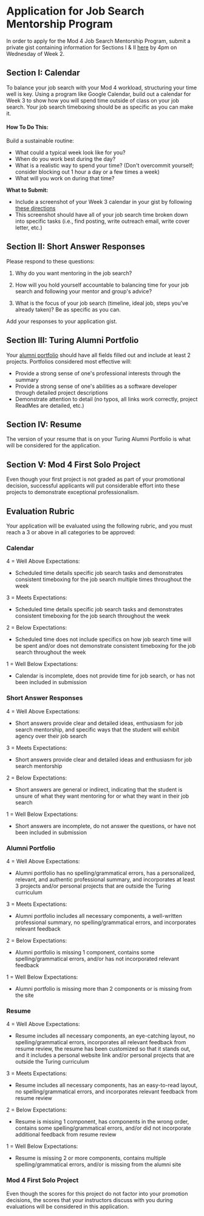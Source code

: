# Application for Job Search Mentorship Program
In order to apply for the Mod 4 Job Search Mentorship Program, submit a private gist containing information for Sections I & II [here](https://forms.gle/oeRiiGGg9naMeqPV6) by 4pm on Wednesday of Week 2.

## Section I: Calendar
To balance your job search with your Mod 4 workload, structuring your time well is key. Using a program like Google Calendar, build out a calendar for Week 3 to show how you will spend time outside of class on your job search. Your job search timeboxing should be as specific as you can make it. 

#### How To Do This:
Build a sustainable routine:
  * What could a typical week look like for you?
  * When do you work best during the day? 
  * What is a realistic way to spend your time? (Don't overcommit yourself; consider blocking out 1 hour a day or a few times a week)
  * What will you work on during that time?
  
**What to Submit:**
* Include a screenshot of your Week 3 calendar in your gist by following [these directions](https://gist.github.com/kannankumar/4c613cac6d9db896062a16e1cc57d3e5)
* This screenshot should have all of your job search time broken down into specific tasks (i.e., find posting, write outreach email, write cover letter, etc.)

## Section II: Short Answer Responses
Please respond to these questions: 

1. Why do you want mentoring in the job search?

2. How will you hold yourself accountable to balancing time for your job search and following your mentor and group's advice?

3. What is the focus of your job search (timeline, ideal job, steps you’ve already taken)? Be as specific as you can.

Add your responses to your application gist.

## Section III: Turing Alumni Portfolio
Your [alumni portfolio](https://alumni.turing.io/) should have all fields filled out and include at least 2 projects. Portfolios considered most effective will:

* Provide a strong sense of one's professional interests through the summary
* Provide a strong sense of one's abilities as a software developer through detailed project descriptions
* Demonstrate attention to detail (no typos, all links work correctly, project ReadMes are detailed, etc.)

## Section IV: Resume
The version of your resume that is on your Turing Alumni Portfolio is what will be considered for the application. 

## Section V: Mod 4 First Solo Project
Even though your first project is not graded as part of your promotional decision, successful applicants will put considerable effort into these projects to demonstrate exceptional professionalism. 

## Evaluation Rubric
Your application will be evaluated using the following rubric, and you must reach a 3 or above in all categories to be approved:

### Calendar
4 = Well Above Expectations:

* Scheduled time details specific job search tasks and demonstrates consistent timeboxing for the job search multiple times throughout the week 

3 = Meets Expectations: 

* Scheduled time details specific job search tasks and demonstrates consistent timeboxing for the job search throughout the week 

2 = Below Expectations:

* Scheduled time does not include specifics on how job search time will be spent and/or does not demonstrate consistent timeboxing for the job search throughout the week

1 = Well Below Expectations:

* Calendar is incomplete, does not provide time for job search, or has not been included in submission

### Short Answer Responses
4 = Well Above Expectations: 

* Short answers provide clear and detailed ideas, enthusiasm for job search mentorship, and specific ways that the student will exhibit agency over their job search

3 = Meets Expectations:

* Short answers provide clear and detailed ideas and enthusiasm for job search mentorship

2 = Below Expectations:

* Short answers are general or indirect, indicating that the student is unsure of what they want mentoring for or what they want in their job search

1 = Well Below Expectations:

* Short answers are incomplete, do not answer the questions, or have not been included in submission

### Alumni Portfolio
4 = Well Above Expectations: 

* Alumni portfolio has no spelling/grammatical errors, has a personalized, relevant, and authentic professional summary, and incorporates at least 3 projects and/or personal projects that are outside the Turing curriculum

3 = Meets Expectations: 

* Alumni portfolio includes all necessary components, a well-written professional summary, no spelling/grammatical errors, and incorporates relevant feedback

2 = Below Expectations:

* Alumni portfolio is missing 1 component, contains some spelling/grammatical errors, and/or has not incorporated relevant feedback 

1 = Well Below Expectations:

* Alumni portfolio is missing more than 2 components or is missing from the site 

### Resume
4 = Well Above Expectations: 

* Resume includes all necessary components, an eye-catching layout, no spelling/grammatical errors, incorporates all relevant feedback from resume review, the resume has been customized so that it stands out, and it includes a personal website link and/or personal projects that are outside the Turing curriculum

3 = Meets Expectations:

* Resume includes all necessary components, has an easy-to-read layout, no spelling/grammatical errors, and incorporates relevant feedback from resume review

2 = Below Expectations:

* Resume is missing 1 component, has components in the wrong order, contains some spelling/grammatical errors, and/or did not incorporate additional feedback from resume review

1 = Well Below Expectations:

* Resume is missing 2 or more components, contains multiple spelling/grammatical errors, and/or is missing from the alumni site

### Mod 4 First Solo Project
Even though the scores for this project do not factor into your promotion decisions, the scores that your instructors discuss with you during evaluations will be considered in this application.
